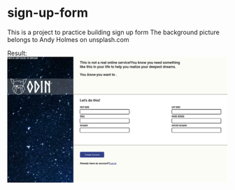 # sign-up-form
This is a project to practice building sign up form
The background picture belongs to Andy Holmes on unsplash.com

Result:
![picture of sign up form website](https://github.com/ascodeasice/sign-up-form/blob/main/pictures/result.png)
